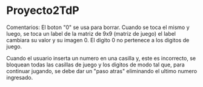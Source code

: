 # Proyecto2TdP
Comentarios: El boton "0" se usa para borrar. Cuando se toca el mismo y luego, se toca un label de la matriz de 9x9 (matriz de juego) el label cambiara su valor y su imagen 0. El digito 0 no pertenece a los digitos de juego.

Cuando el usuario inserta un numero en una casilla y, este es incorrecto, se bloquean todas las casillas de juego y los digitos de modo tal que, para continuar jugando, se debe dar un "paso atras" eliminando el ultimo numero ingresado.
